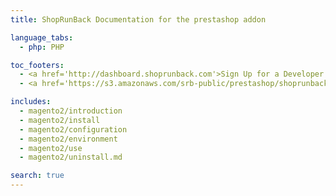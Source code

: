 ```yaml
---
title: ShopRunBack Documentation for the prestashop addon

language_tabs:
  - php: PHP

toc_footers:
  - <a href='http://dashboard.shoprunback.com'>Sign Up for a Developer Key</a>
  - <a href='https://s3.amazonaws.com/srb-public/prestashop/shoprunback-prestashop.zip'>Download the module</a>

includes:
  - magento2/introduction
  - magento2/install
  - magento2/configuration
  - magento2/environment
  - magento2/use
  - magento2/uninstall.md

search: true
---
```



